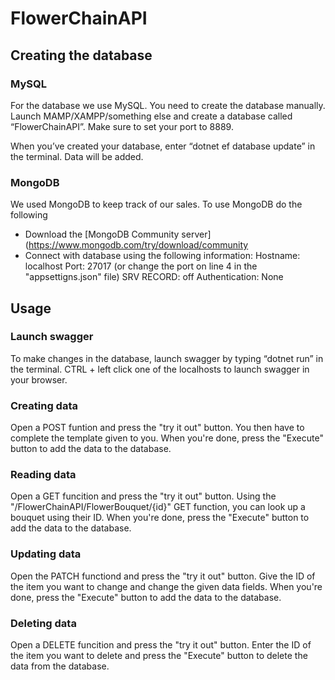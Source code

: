 # FlowerChainAPI
## Creating the database
### MySQL
For the database we use MySQL. You need to create the database manually.
Launch MAMP/XAMPP/something else and create a database called “FlowerChainAPI”. Make sure to set your port to 8889.

When you’ve created your database, enter “dotnet ef database update” in the terminal. Data will be added.
### MongoDB
We used MongoDB to keep track of our sales. To use MongoDB do the following
-   Download the [MongoDB Community server](https://www.mongodb.com/try/download/community
-   Connect with database using the following information:
    Hostname: localhost
    Port: 27017 (or change the port on line 4 in the "appsettigns.json" file)
    SRV RECORD: off
    Authentication: None

## Usage
### Launch swagger
To make changes in the database, launch swagger by typing “dotnet run” in the terminal.
CTRL + left click one of the localhosts to launch swagger in your browser.
### Creating data
Open a POST funtion and press the "try it out" button.
You then have to complete the template given to you. When you're done, press the "Execute" button to add the data to the database.
### Reading data
Open a GET funcition and press the "try it out" button.
Using the "/FlowerChainAPI/FlowerBouquet/{id}" GET function, you can look up a bouquet using their ID.
When you're done, press the "Execute" button to add the data to the database.
### Updating data
Open the PATCH functiond and press the "try it out" button.
Give the ID of the item you want to change and change the given data fields. When you're done, press the "Execute" button to add the data to the database.
### Deleting data
Open a DELETE funcition and press the "try it out" button.
Enter the ID of the item you want to delete and press the "Execute" button to delete the data from the database.